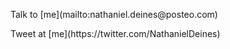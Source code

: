 <p> Talk to [me](mailto:nathaniel.deines@posteo.com) </p>
<p> Tweet at [me](https://twitter.com/NathanielDeines) </p>

